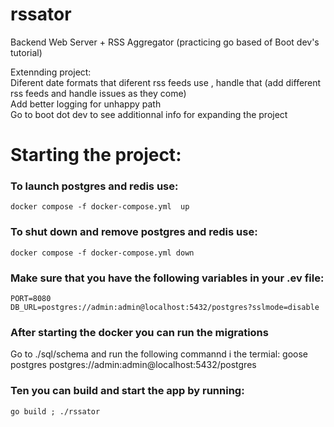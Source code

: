 # rssator
Backend Web Server + RSS Aggregator (practicing go based of Boot dev's tutorial)

Extennding project: <br/>
    Diferent date formats that diferent rss feeds use , handle that (add different rss feeds and handle issues as they come) <br/>
    Add better logging for unhappy path <br/>
    Go to boot dot dev to see additionnal info for expanding the project <br/>


# Starting the project:

### To launch postgres and redis use:
    docker compose -f docker-compose.yml  up

### To shut down and remove postgres and redis use:
    docker compose -f docker-compose.yml down

### Make sure that you have the following variables in your .ev file:
    PORT=8080
    DB_URL=postgres://admin:admin@localhost:5432/postgres?sslmode=disable

### After starting the docker you can run the migrations
Go to ./sql/schema and run the following commannd i the termial:
    goose postgres postgres://admin:admin@localhost:5432/postgres

### Ten you can build and start the app by running:
    go build ; ./rssator



